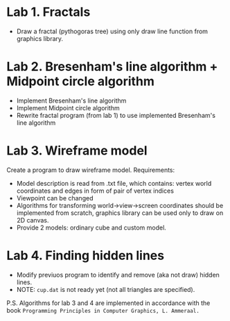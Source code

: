 # Lab 1. Fractals #

- Draw a fractal (pythogoras tree) using only draw line function from graphics
library.

# Lab 2. Bresenham's line algorithm + Midpoint circle algorithm #
- Implement Bresenham's line algorithm
- Implement Midpoint circle algorithm
- Rewrite fractal program (from lab 1) to use implemented Bresenham's line algorithm

# Lab 3. Wireframe model #
Create a program to draw wireframe model. Requirements:
- Model description is read from .txt file, which contains: vertex world coordinates
and edges in form of pair of vertex indices
- Viewpoint can be changed
- Algorithms for transforming world->view->screen coordinates should be implemented from scratch,
graphics library can be used only to draw on 2D canvas.
- Provide 2 models: ordinary cube and custom model.

# Lab 4. Finding hidden lines #
- Modify previuos program to identify and remove (aka not draw) hidden lines.
- NOTE: `cup.dat` is not ready yet (not all triangles are specified).


P.S. Algorithms for lab 3 and 4 are implemented in accordance with the book `Programming Principles in Computer Graphics, L. Ammeraal.`

